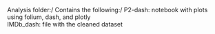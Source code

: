 Analysis folder:/
Contains the following:/
P2-dash: notebook with plots using folium, dash, and plotly\
IMDb_dash: file with the cleaned dataset
